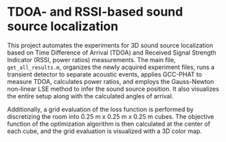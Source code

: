 # TDOA- and RSSI-based sound source localization

This project automates the experiments for 3D sound source localization based on Time Difference of Arrival (TDOA) and Received Signal Strength Indicator (RSSI, power ratios) measurements. The main file, `get_all_results.m`, organizes the newly acquired experiment files, runs a transient detector to separate acoustic events, applies GCC-PHAT to measure TDOA, calculates power ratios, and employs the Gauss-Newton non-linear LSE method to infer the sound source position. It also visualizes the entire setup along with the calculated angles of arrival.

Additionally, a grid evaluation of the loss function is performed by discretizing the room into 0.25 m x 0.25 m x 0.25 m cubes. The objective function of the optimization algorithm is then calculated at the center of each cube, and the grid evaluation is visualized with a 3D color map.


